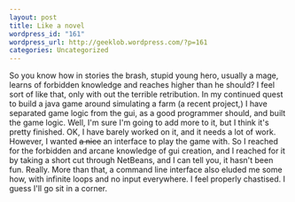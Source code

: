 ```yaml
--- 
layout: post
title: Like a novel
wordpress_id: "161"
wordpress_url: http://geeklob.wordpress.com/?p=161
categories: Uncategorized
---
```

So you know how in stories the brash, stupid young hero, usually a mage, learns of forbidden knowledge and reaches higher than he should? I feel sort of like that, only with out the terrible retribution. In my continued quest to build a java game around simulating a farm (a recent project,) I have separated game logic from the gui, as a good programmer should, and built the game logic. Well, I'm sure I'm going to add more to it, but I think it's pretty finished. OK, I have barely worked on it, and it needs a lot of work. However, I wanted <span style="text-decoration:line-through;">a nice</span> an interface to play the game with. So I reached for the forbidden and arcane knowledge of gui creation, and I reached for it by taking a short cut through NetBeans, and I can tell you, it hasn't been fun. Really. More than that, a command line interface also eluded me some how, with infinite loops and no input everywhere. I feel properly chastised. I guess I'll go sit in a corner.
